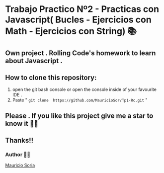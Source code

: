 # Trabajo Practico Nº2 - Practicas con Javascript( Bucles - Ejercicios con Math - Ejercicios con String) 📚 

## Own project . Rolling Code's homework to learn about Javascript .

## How to clone this repository:
1. open the git bash console or open the console inside of your favourite IDE .
2. Paste " ``` git clone  https://github.com/MauricioSor/Tp1-Rc.git ``` "

## Please . If you like this project give me a star to know it 🌟🤩 
## Thanks!! 
### Author 🙋‍♂️
[Mauricio Soria](https://github.com/MauricioSor)
